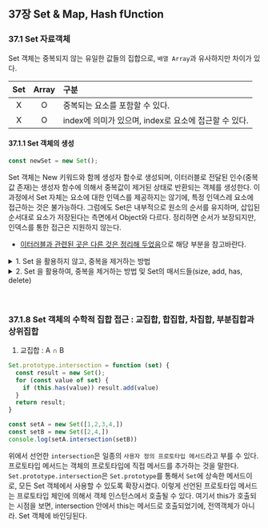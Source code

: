 ## 37장 Set & Map, Hash fUnction 
### 37.1 Set 자료객체 

Set 객체는 중복되지 않는 유일한 값들의 집합으로, `배열 Array`과 유사하지만 차이가 있다. 

|Set|Array|구분|
|:--:|:--:|:--|
|X|O|중복되는 요소를 포함할 수 있다.|
|X|O|index에 의미가 있으며, index로 요소에 접근할 수 있다.|

#### 37.1.1 Set 객체의 생성
```javascript 
const newSet = new Set();
```

Set 객체는 New 키워드와 함께 생성자 함수로 생성되며, 이터러블로 전달된 인수(중복값 존재)는 생성자 함수에 의해서 중복값이 제거된 상태로 반환되는 객체를 생성한다. 이 과정에서 Set 자체는 요소에 대한 인덱스를 제공하지는 않기에, 특정 인덱스레 요소에 접근하는 것은 불가능하다. 그럼에도 Set은 내부적으로 원소의 순서를 유지하며, 삽입된 순서대로 요소가 저장된다는 측면에서 Object와 다르다. 정리하면 순서가 보장되지만, 인덱스를 통한 접근은 지원하지 않는다. 

  - [이터러블과 관련된 곳은 다른 것은 정리해 두었음](https://github.com/19Edwin92/JS-study/blob/main/modernjs/37.set&map.md)으로 해당 부분을 참고바란다. 


<details>
<summary>1. Set 을 활용하지 않고, 중복을 제거하는 방법</summary>

  ```javascript
  const uniq = array => array.filter((v, i, self) => self.indexOf(v) === i); 
  console.log(uniq([2,1,2,3,4,5,6]));
  // 위의 함수는 배열을 매개변수로 받아, filter 메서드를 실행한다. 
  // filter 메서드는 매개변수1(요소 하나씩), 매개변수2(요소의 인덱스), 매개변수3(배열전체)를 받는다. 
  // 배열 전체에서 처음 등장하는 value(값)과 그 index(위치)이 동일한 경우만 반환한다. 
  ```
</details>

<details>
<summary>2. Set 을 활용하여, 중복을 제거하는 방법 및 Set의 매서드들(size, add, has, delete)</summary>

  ```javascript
  const uniq = array => [...new Set(array)];
  console.log(uniq([2,1,2,3,4,5,6]))
  ```

  new 키워드와 함께 선언된 자료구조를 통해서 중복값을 빠르게 제거할 수 있다. 

  - Set의 메서드들

    ```javascript
    const set = new Set([1,2,3,4,5,6,7,8,9])
    ```

    |매서드|기능|사용예시|
    |:--:|:--:|:--|
    |set.size|요소 개수 확인| `console.log(set.size);` 위의 사례에서는 9가 반환된다.|
    |set.add|요수 추가 입력| `set.add(0).add(11)` 이와 같이 add는 연속적으로 붙여서 사용할 수 있다. 그러나 중복은 허용하지 않는다. <br/> Set 객체는 객체나 배열, 함수와 같은 자바스트립트의 모든 값을 요소로 저장할 수 있다. |
    |set.has|요소 존재 확인|`set.has(2) // true`  Set 객체의 특정 요소가 존재하는지 확인하기 위한 메서드이다. has는 특정 요소의 존재 여부를 진위값으로 반환한다. set 안에 값이 존재하면 true를 그렇지 않으면 false를 반환한다.|
    |set.delete|요소 삭제|`set.delete(2)` 주의할 점이 있다. Set은 특정 인덱스를 가지지 않기 때문에 삭제를 원할 경우, 요소의 값을 입력해야 한다. <br/> 이때, set 안에 존재하지 않는 요소를 제거하고자 할 때에는 undefined가 아니라 동작을 무시한다. <br/> 또한 `delete 메서드`는 add와 달리 연속적인 수행이 어렵다. 한 번에 하나씩만 선언이 가능하다. 이는 delete 메서드가 삭제 여부의 성공과 실패를 진위 값으로 반환하기 때문이다.  |
    |set.clear|요소 일괄 삭제|`set.clear` Set 객체 내의 모든 요소에 대한 일괄 삭제를 수행한다. 그 결과는 `undefined` 이다. |
    |set.forEach|요소순회(1)|그러나 기억할 것이 있다. Set 객체는 순서에 의미가 없어 배열과같이 인덱스를 갖지 않는다는 점이다. 다만 입력되로 이터러블이 될 뿐|
    |`for (const value of set) {}`|요소순회(2)|이터러블이라는 것은 `for... of`문이 가능하다는 이야기이다.|
    |[...set]|스프레드 문법의 대상|이터러블이기에 Set은 스프레드 문법의 대상이 될 수 있다.|
    |배열 구조분해할당(디스트럭처링)|구조분해할당|이터러블이기에 구조분해할당이 가능하다.|
  
</details>
<br/><br/>

### 37.1.8 Set 객체의 수학적 집합 접근 : 교집합, 합집합, 차집합, 부분집합과 상위집합

1. 교집합 : A ∩ B 

```javascript 
Set.prototype.intersection = function (set) {
  const result = new Set();
  for (const value of set) {
    if (this.has(value)) result.add(value)
  }
  return result;
}

const setA = new Set([1,2,3,4,])
const setB = new Set([2,4,])
console.log(setA.intersection(setB))
```

위에서 선언한 `intersection`은 일종의 `사용자 정의 프로토타입 메서드`라고 부를 수 있다. 프로토타입 메서드는 객체의 프로토타입에 직접 메서드를 추가하는 것을 말한다. `Set.prototype.intersection`은 `Set.prototype`를 통해서 `Set`에 상속한 메서드이로, 모든 Set 객체에서 사용할 수 있도록 확장시켰다. 이렇게 선언된  프로토타입 메서드는 프로토타입 체인에 의해서 객체 인스턴스에서 호출될 수 있다. 여기서 this가 호출되는 시점을 보면, intersection 안에서 this는 메서드로 호출되었기에, 전역객체가 아니라. Set 객체에 바인딩된다. 